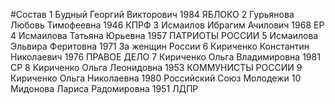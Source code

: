 #Состав
1 Будный Георгий Викторович 1984 ЯБЛОКО
2 Гурьянова Любовь Тимофеевна 1946 КПРФ
3 Исмаилов Ибрагим Ачилович 1968 ЕР
4 Исмаилова Татьяна Юрьевна 1957 ПАТРИОТЫ РОССИИ
5 Исмаилова Эльвира Феритовна 1971 За женщин России
6 Кириченко Константин Николаевич 1976 ПРАВОЕ ДЕЛО
7 Кириченко Ольга Владимировна 1981 СР
8 Кириченко Ольга Леонидовна 1953 КОММУНИСТЫ РОССИИ
9 Кириченко Ольга Николаевна 1980 Российский Союз Молодежи
10 Мидонова Лариса Радомировна 1951 ЛДПР
